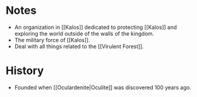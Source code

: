 # Notes
- An organization in [[Kalos]] dedicated to protecting [[Kalos]] and exploring the world outside of the walls of the kingdom.
- The military force of [[Kalos]].
- Deal with all things related to the [[Virulent Forest]].

# History
- Founded when [[Oculardenite|Oculite]] was discovered 100 years ago.